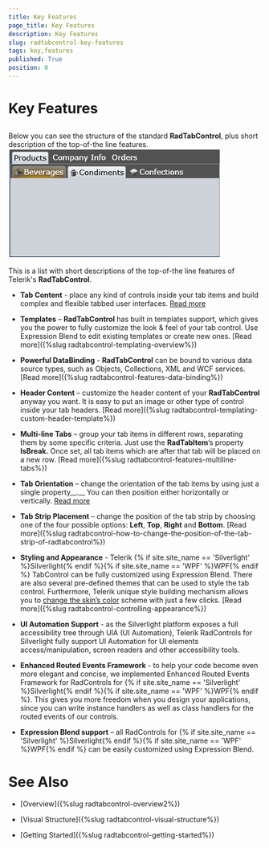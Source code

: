 ```yaml
---
title: Key Features
page_title: Key Features
description: Key Features
slug: radtabcontrol-key-features
tags: key,features
published: True
position: 0
---
```


# Key Features



## 

Below you can see the structure of the standard __RadTabControl__, plus short description of the top-of-the line features.
				![](images/RadTabControl_KeyFeatures_010.png)

This is a list with short descriptions of the top-of-the line features of Telerik's __RadTabControl__.
				

* __Tab Content__ - place any kind of controls inside your tab items and build complex and flexible tabbed user interfaces. 
						[Read more](5CF866DE-453C-48CF-A4EB-2A4F717AD728#Set_Tab_Content)

* __Templates__ – __RadTabControl__ has built in templates support, which gives you the power to fully customize the look & feel of your tab control. Use Expression Blend to edit existing templates or create new ones. [Read more]({%slug radtabcontrol-templating-overview%})

* __Powerful DataBinding__ - __RadTabControl__ can be bound to various data source types, such as Objects, Collections, XML and WCF services. [Read more]({%slug radtabcontrol-features-data-binding%})

* __Header Content__ – customize the header content of your __RadTabControl__ anyway you want. It is easy to put an image or other type of control inside your tab headers. [Read more]({%slug radtabcontrol-templating-custom-header-template%})

* __Multi-line Tabs__ – group your tab items in different rows, separating them by some specific criteria. Just use the __RadTabItem__’s property __IsBreak.__ Once set, all tab items which are after that tab will be placed on a new row. [Read more]({%slug radtabcontrol-features-multiline-tabs%})

* __Tab Orientation__ – change the orientation of the tab items by using just a single property__.__ You can then position either horizontally or vertically. 
						[Read more](5CF866DE-453C-48CF-A4EB-2A4F717AD728#Set_Tab_Orientation)

* __Tab Strip Placement__ – change the position of the tab strip by choosing one of the four possible options: __Left__, __Top__, __Right__ and __Bottom__. [Read more]({%slug radtabcontrol-how-to-change-the-position-of-the-tab-strip-of-radtabcontrol%})

* __Styling and Appearance__ - Telerik {% if site.site_name == 'Silverlight' %}Silverlight{% endif %}{% if site.site_name == 'WPF' %}WPF{% endif %} TabControl can be fully customized using Expression Blend. There are also several pre-defined themes that can be used to style the tab control. Furthermore, Telerik unique style building mechanism allows you to
						[change the skin’s color](5CF866DE-453C-48CF-A4EB-2A4F717AD728#Apply_a_Theme) scheme with just a few clicks.
						[Read more]({%slug radtabcontrol-controlling-appearance%})

* __UI Automation Support__ - as the Silverlight platform exposes a full accessibility tree through UIA (UI Automation), Telerik RadControls for Silverlight fully support UI Automation for UI elements access/manipulation, screen readers and other accessibility tools.
					

* __Enhanced Routed Events Framework__ - to help your code become even more elegant and concise, we implemented Enhanced Routed Events Framework for RadControls for {% if site.site_name == 'Silverlight' %}Silverlight{% endif %}{% if site.site_name == 'WPF' %}WPF{% endif %}.  This gives you more freedom when you design your applications, since you can write instance handlers as well as class handlers for the routed events of our controls.
					

* __Expression Blend support__ – all RadControls for {% if site.site_name == 'Silverlight' %}Silverlight{% endif %}{% if site.site_name == 'WPF' %}WPF{% endif %} can be easily customized using Expression Blend.
					

# See Also

 * [Overview]({%slug radtabcontrol-overview2%})

 * [Visual Structure]({%slug radtabcontrol-visual-structure%})

 * [Getting Started]({%slug radtabcontrol-getting-started%})
